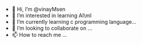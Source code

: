 - 👋 Hi, I’m @vinayMsen
- 👀 I’m interested in learning AI\ml 
- 🌱 I’m currently learning c programming language...
- 💞️ I’m looking to collaborate on ...
- 📫 How to reach me ...

<!---
vinayMsen/vinayMsen is a ✨ special ✨ repository because its `README.md` (this file) appears on your GitHub profile.
You can click the Preview link to take a look at your changes.
--->
